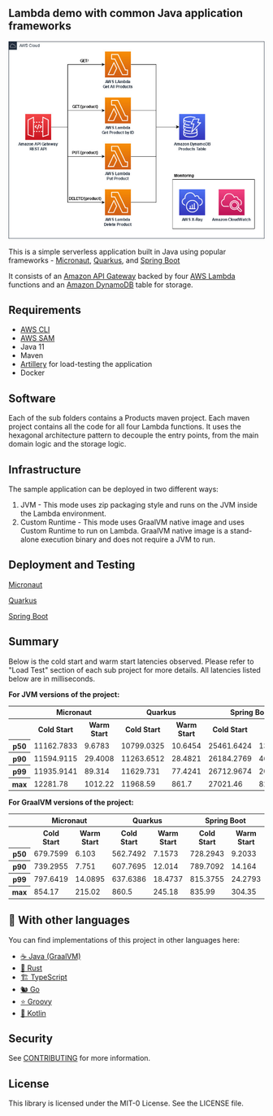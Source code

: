 ## Lambda demo with common Java application frameworks

<p align="center">
  <img src="imgs/diagram.jpg" alt="Architecture diagram"/>
</p>

This is a simple serverless application built in Java using popular frameworks - [Micronaut](https://micronaut.io/), [Quarkus](https://quarkus.io/), and [Spring Boot](https://spring.io/projects/spring-boot)

It consists of an [Amazon API Gateway](https://aws.amazon.com/api-gateway/) backed by four [AWS Lambda](https://aws.amazon.com/lambda/)
functions and an [Amazon DynamoDB](https://aws.amazon.com/dynamodb/) table for storage.

## Requirements

- [AWS CLI](https://aws.amazon.com/cli/)
- [AWS SAM](https://aws.amazon.com/serverless/sam/)
- Java 11
- Maven
- [Artillery](https://www.artillery.io/) for load-testing the application
- Docker

## Software

Each of the sub folders contains a Products maven project. Each maven project contains all the code for all four
Lambda functions. It uses the hexagonal architecture pattern to decouple the entry points, from the main domain logic
and the storage logic.

## Infrastructure

The sample application can be deployed in two different ways:
1. JVM - This mode uses zip packaging style and runs on the JVM inside the Lambda environment.
2. Custom Runtime - This mode uses GraalVM native image and uses Custom Runtime to run on Lambda. 
   GraalVM native image is a stand-alone execution binary and does not require a JVM to run.

## Deployment and Testing

[Micronaut](micronaut)

[Quarkus](quarkus)

[Spring Boot](springboot)

## Summary

Below is the cold start and warm start latencies observed. Please refer to "Load Test" section of each sub project for more details.
All latencies listed below are in milliseconds.

**For JVM versions of the project:**

<table class="table-bordered">
        <tr>
            <th colspan="1" style="horizontal-align : middle;text-align:center;"></th>
            <th colspan="2" style="horizontal-align : middle;text-align:center;">Micronaut</th>
            <th colspan="2" style="horizontal-align : middle;text-align:center;">Quarkus</th>
            <th colspan="2" style="horizontal-align : middle;text-align:center;">Spring Boot</th>           
        </tr>
        <tr>
            <th></th>
            <th scope="col">Cold Start</th>
            <th scope="col">Warm Start</th>
            <th scope="col">Cold Start</th>
            <th scope="col">Warm Start</th>
            <th scope="col">Cold Start</th>
            <th scope="col">Warm Start</th>
        </tr>        
        <tr>
            <th>p50</th>
            <td>11162.7833</td>
            <td>9.6783</td>
            <td>10799.0325</td>
            <td>10.6454</td>
            <td>25461.6424</td>
            <td>13.0852</td>
        </tr>
        <tr>
            <th>p90</th>
            <td>11594.9115</td>
            <td>29.4008</td>
            <td>11263.6512</td>
            <td>28.4821</td>
            <td>26184.2769</td>
            <td>46.5883</td>            
        </tr>
        <tr>
            <th>p99</th>
            <td>11935.9141</td>
            <td>89.314</td>
            <td>11629.731</td>
            <td>77.4241</td>
            <td>26712.9674</td>
            <td>207.1504</td>            
        </tr>
        <tr>
            <th>max</th>
            <td>12281.78</td>
            <td>1012.22</td>
            <td>11968.59</td>
            <td>861.7</td>
            <td>27021.46</td>
            <td>824.41</td>            
        </tr>
    </table>
    
**For GraalVM versions of the project:**

<table class="table-bordered">
        <tr>
            <th colspan="1" style="horizontal-align : middle;text-align:center;"></th>
            <th colspan="2" style="horizontal-align : middle;text-align:center;">Micronaut</th>
            <th colspan="2" style="horizontal-align : middle;text-align:center;">Quarkus</th>
            <th colspan="2" style="horizontal-align : middle;text-align:center;">Spring Boot</th>           
        </tr>
        <tr>
            <th></th>
            <th scope="col">Cold Start</th>
            <th scope="col">Warm Start</th>
            <th scope="col">Cold Start</th>
            <th scope="col">Warm Start</th>
            <th scope="col">Cold Start</th>
            <th scope="col">Warm Start</th>
        </tr>        
        <tr>
            <th>p50</th>
            <td>679.7599</td>
            <td>6.103</td>
            <td>562.7492</td>
            <td>7.1573</td>
            <td>728.2943</td>
            <td>9.2033</td>
        </tr>
        <tr>
            <th>p90</th>
            <td>739.2955</td>
            <td>7.751</td>
            <td>607.7695</td>
            <td>12.014</td>
            <td>789.7092</td>
            <td>14.164</td>            
        </tr>
        <tr>
            <th>p99</th>
            <td>797.6419</td>
            <td>14.0895</td>
            <td>637.6386</td>
            <td>18.4737</td>
            <td>815.3755</td>
            <td>24.2793</td>            
        </tr>
        <tr>
            <th>max</th>
            <td>854.17</td>
            <td>215.02</td>
            <td>860.5</td>
            <td>245.18</td>
            <td>835.99</td>
            <td>304.35</td>            
        </tr>
    </table>    



## 👀 With other languages

You can find implementations of this project in other languages here:

* [☕ Java (GraalVM)](https://github.com/aws-samples/serverless-graalvm-demo)
* [🦀 Rust](https://github.com/aws-samples/serverless-rust-demo)
* [🏗️ TypeScript](https://github.com/aws-samples/serverless-typescript-demo)
* [🐿️ Go](https://github.com/aws-samples/serverless-go-demo)
* [⭐ Groovy](https://github.com/aws-samples/serverless-groovy-demo)
* [🤖 Kotlin](https://github.com/aws-samples/serverless-kotlin-demo)

## Security

See [CONTRIBUTING](CONTRIBUTING.md#security-issue-notifications) for more information.

## License

This library is licensed under the MIT-0 License. See the LICENSE file.


